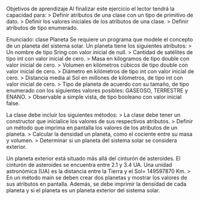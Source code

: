 Objetivos de aprendizaje
Al finalizar este ejercicio el lector tendrá la capacidad para:
    > Definir atributos de una clase con un tipo de primitivo de dato.
    > Definir los valores iniciales de los atributos de una clase.
    > Definir atributos de tipo enumerado.

Enunciado: clase Planeta
Se requiere un programa que modele el concepto de un planeta del sistema
solar. Un planeta tiene los siguientes atributos:
    > Un nombre de tipo Sring con valor inicial de null.
    > Cantidad de satélites de tipo int con valor inicial de cero.
    > Masa en kilogramos de tipo double con valor inicial de cero.
    > Volumen en kilómetros cúbicos de tipo double con valor inicial de cero.
    > Diámetro en kilómetros de tipo int con valor inicial de cero.
    > Distancia media al Sol en millones de kilómetros, de tipo int con valor inicial de cero.
    > Tipo de planeta de acuerdo con su tamaño, de tipo enumerado con los siguientes valores posibles: GASEOSO, TERRESTRE y ENANO.
    > Observable a simple vista, de tipo booleano con valor inicial false.

La clase debe incluir los siguientes métodos:
    > La clase debe tener un constructor que inicialice los valores de sus respectivos atributos.
    > Definir un método que imprima en pantalla los valores de los atributos de un planeta.
    > Calcular la densidad un planeta, como el cociente entre su masa y volumen.
    > Determinar si un planeta del sistema solar se considera exterior.

Un planeta exterior está situado más allá del cinturón de asteroides. El cinturón de asteroides se encuentra entre 2.1 y 3.4 UA. Una
unidad astronómica (UA) es la distancia entre la Tierra y el Sol=
149597870 Km.
    > En un método main se deben crear dos planetas y mostrar los valores de sus atributos en pantalla. Además, se debe imprimir la densidad de cada planeta y si el planeta es un planeta exterior del sistema solar.